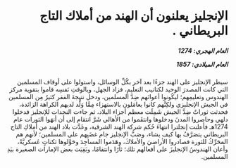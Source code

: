 <h1 dir="rtl">الإنجليز يعلنون أن الهند من أملاك التاج البريطاني .</h1>

<h5 dir="rtl">العام الهجري:  1274

العام الميلادي: 1857

</h5>

<p dir="rtl">سيطر الإنجليز على الهند جزءًا بعد آخر بكُلِّ الوسائل، واستولوا على أوقاف المسلمين التي كانت المصدرَ الوحيد لكتاتيب التعليمِ، فزاد الجهل، وبالوقتِ نَفسِه قاموا بتقوية مركز الهندوس وتعليمِهم؛ ليكُونوا أعوانَهم ضِدَّ المسلمين، ودخل نتيجةَ الفقر كثيرٌ مِن المسلمين في الجيش الإنجليزي ولكِنَّهم كانوا يعامَلون بالاستهزاء مِمَّا وَلَّد لديهم الكراهة الزائدة، فحدثت ثوراتٌ ضِدَّ الجيش شَمِلَت معظم أجزاء البلاد، ثم جاءت النجدات للإنجليز فدخلوا دلهي وحاصروا المدنَ ودخلوها وانتقَموا من الأهالي شَرَّ انتقام إلى أن أنهَوا الثورات عام 1274هـ فأعلنت إنجلترا انتهاءَ حُكم شركة الهند الشرقية، وعَدَّت بلاد الهند من أملاكِ التاج البريطاني يتصَرَّفُ بها كيف يشاء، وصَبَّ الإنجليز جام غضَبِهم على المسلمين؛ لأنهم هم المحَرِّكُ للثورة فصادروا الأراضيَ والأملاكَ، وهَدَموا المساجِدَ وحَوَّلوها ثكناتٍ عَسكريَّةً، وأعان الهندوسُ الإنجليزَ على أفعالهم تلك؛ ثأرًا وانتقامًا، وبَقِيَت بعض الإمارات الصغيرة بيَدِ المسلمين.</p></br>
